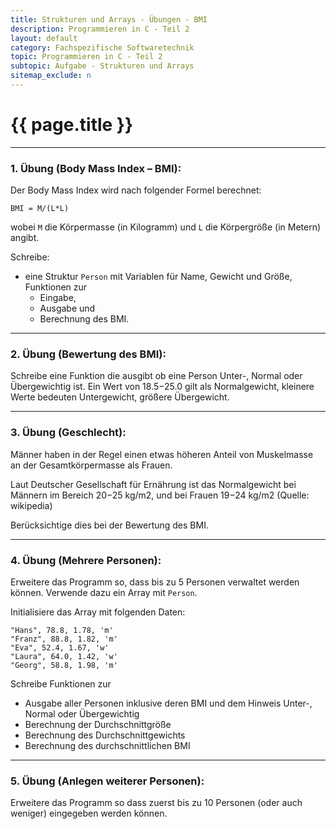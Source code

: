 ```yaml
---
title: Strukturen und Arrays - Übungen - BMI
description: Programmieren in C - Teil 2
layout: default
category: Fachspezifische Softwaretechnik
topic: Programmieren in C - Teil 2
subtopic: Aufgabe - Strukturen und Arrays
sitemap_exclude: n
---
```


# {{ page.title }}


----
### 1. Übung (Body Mass Index – BMI):
Der Body Mass Index wird nach folgender Formel berechnet:

`BMI = M/(L*L)`

wobei `M` die Körpermasse (in Kilogramm) und `L` die Körpergröße (in Metern) angibt.

Schreibe:
* eine Struktur `Person` mit Variablen für Name, Gewicht und Größe,
  Funktionen zur
    * Eingabe,
    * Ausgabe und
    * Berechnung des BMI.
    
----

### 2. Übung (Bewertung des BMI):
Schreibe eine Funktion die ausgibt ob eine Person Unter-, Normal oder Übergewichtig ist. Ein Wert von 18.5−25.0 gilt als Normalgewicht, kleinere Werte bedeuten Untergewicht, größere Übergewicht.


----

### 3. Übung (Geschlecht):
Männer haben in der Regel einen etwas höheren Anteil von Muskelmasse an der Gesamtkörpermasse als Frauen.

Laut Deutscher Gesellschaft für Ernährung ist das Normalgewicht bei Männern im Bereich 20−25 kg/m2, und bei Frauen 19−24 kg/m2 (Quelle: wikipedia)

Berücksichtige dies bei der Bewertung des BMI.

----

### 4. Übung (Mehrere Personen):

Erweitere das Programm so, dass bis zu 5 Personen verwaltet werden können. Verwende dazu ein Array mit `Person`.

Initialisiere das Array mit folgenden Daten:
```
"Hans", 78.8, 1.78, 'm'
"Franz", 88.8, 1.82, 'm'
"Eva", 52.4, 1.67, 'w'
"Laura", 64.0, 1.42, 'w'
"Georg", 58.8, 1.98, 'm'
```

Schreibe Funktionen zur
* Ausgabe aller Personen inklusive deren BMI und dem Hinweis Unter-, Normal oder Übergewichtig
* Berechnung der Durchschnittgröße
* Berechnung des Durchschnittgewichts
* Berechnung des durchschnittlichen BMI

----

### 5. Übung (Anlegen weiterer Personen):

Erweitere das Programm so dass zuerst bis zu 10 Personen (oder auch weniger) eingegeben werden können. 